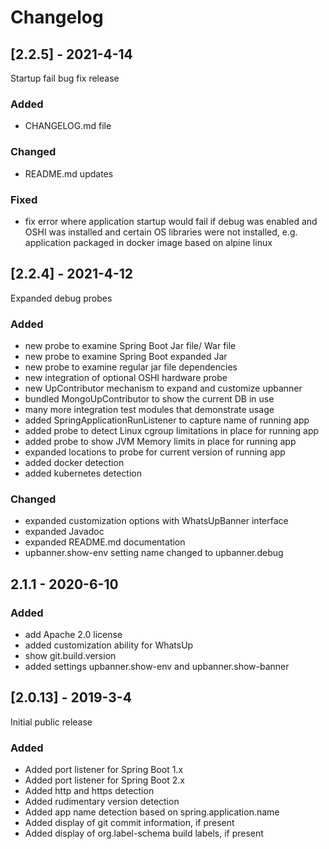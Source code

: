 # Changelog

## [2.2.5] - 2021-4-14

Startup fail bug fix release

### Added

- CHANGELOG.md file

### Changed

- README.md updates

### Fixed

- fix error where application startup would fail if debug was enabled and OSHI was installed and certain OS libraries were not installed, e.g. application packaged in docker image based on alpine linux

## [2.2.4] - 2021-4-12

Expanded debug probes

### Added
- new probe to examine Spring Boot Jar file/ War file
- new probe to examine Spring Boot expanded Jar
- new probe to examine regular jar file dependencies
- new integration of optional OSHI hardware probe
- new UpContributor mechanism to expand and customize upbanner
- bundled MongoUpContributor to show the current DB in use
- many more integration test modules that demonstrate usage
- added SpringApplicationRunListener to capture name of running app
- added probe to detect Linux cgroup limitations in place for running app
- added probe to show JVM Memory limits in place for running app
- expanded locations to probe for current version of running app
- added docker detection
- added kubernetes detection

### Changed
- expanded customization options with WhatsUpBanner interface
- expanded Javadoc
- expanded README.md documentation
- upbanner.show-env setting name changed to upbanner.debug

## 2.1.1 - 2020-6-10

### Added
- add Apache 2.0 license
- added customization ability for WhatsUp
- show git.build.version
- added settings upbanner.show-env and upbanner.show-banner

## [2.0.13] - 2019-3-4
Initial public release

### Added
- Added port listener for Spring Boot 1.x
- Added port listener for Spring Boot 2.x
- Added http and https detection
- Added rudimentary version detection
- Added app name detection based on spring.application.name
- Added display of git commit information, if present
- Added display of org.label-schema build labels, if present
